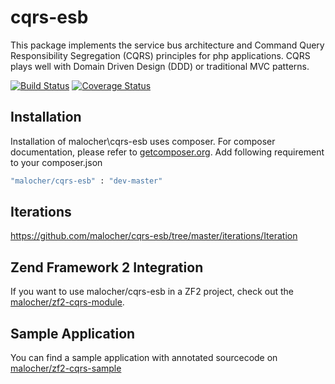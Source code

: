 cqrs-esb
========
This package implements the service bus architecture and Command Query Responsibility Segregation (CQRS) principles for php applications.
CQRS plays well with Domain Driven Design (DDD) or traditional MVC patterns.

[![Build Status](https://travis-ci.org/malocher/cqrs-esb.png?branch=master)](https://travis-ci.org/malocher/cqrs-esb)
[![Coverage Status](https://coveralls.io/repos/malocher/cqrs-esb/badge.png?branch=master)](https://coveralls.io/r/malocher/cqrs-esb?branch=master)

## Installation

Installation of malocher\cqrs-esb uses composer. For composer documentation, please refer to
[getcomposer.org](http://getcomposer.org/). 
Add following requirement to your composer.json

```sh
"malocher/cqrs-esb" : "dev-master"
```

## Iterations

https://github.com/malocher/cqrs-esb/tree/master/iterations/Iteration

Zend Framework 2 Integration
-----------------------------
If you want to use malocher/cqrs-esb in a ZF2 project, check out the [malocher/zf2-cqrs-module](https://github.com/malocher/zf2-cqrs-module).

Sample Application
-------------------
You can find a sample application with annotated sourcecode on [malocher/zf2-cqrs-sample](https://github.com/malocher/zf2-cqrs-sample)


